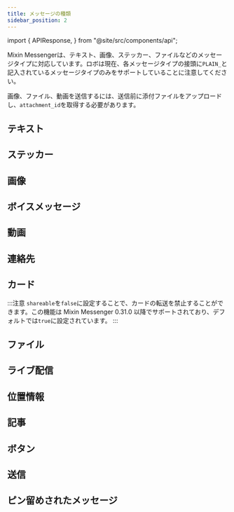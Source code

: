 ```yaml
---
title: メッセージの種類
sidebar_position: 2
---
```


import {
  APIResponse,
} from "@site/src/components/api";

Mixin Messengerは、テキスト、画像、ステッカー、ファイルなどのメッセージタイプに対応しています。ロボは現在、各メッセージタイプの接頭に`PLAIN_`と記入されているメッセージタイプのみをサポートしていることに注意してください。

画像、ファイル、動画を送信するには、送信前に添付ファイルをアップロードし、`attachment_id`を取得する必要があります。

## テキスト

<APIResponse name="msg_text" />

## ステッカー

<APIResponse name="msg_sticker" />

## 画像

<APIResponse name="msg_image" />

## ボイスメッセージ

<APIResponse name="msg_audio" />

## 動画

<APIResponse name="msg_video" />

## 連絡先

<APIResponse name="msg_contact" />

## カード

<APIResponse name="msg_card" />

:::注意
`shareable`を`false`に設定することで、カードの転送を禁止することができます。この機能は Mixin Messenger 0.31.0 以降でサポートされており、デフォルトでは`true`に設定されています。
:::

## ファイル

<APIResponse name="msg_file" />

## ライブ配信

<APIResponse name="msg_live" />

## 位置情報

<APIResponse name="msg_location" />

## 記事

<APIResponse name="msg_post" />

## ボタン

<APIResponse name="msg_buttons" />

## 送信

<APIResponse name="msg_transfer" />

## ピン留めされたメッセージ

<APIResponse name="pin_message" />
